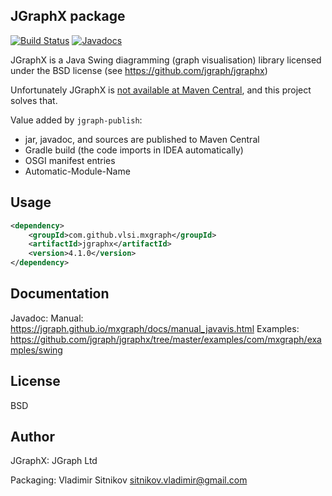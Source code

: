 JGraphX package
---------------
[![Build Status](https://travis-ci.org/vlsi/jgraphx-publish.svg?branch=master)](https://travis-ci.org/vlsi/jgraphx-publish)
[![Javadocs](http://javadoc.io/badge/com.github.vlsi.mxgraph/jgraphx.svg)](http://javadoc.io/doc/com.github.vlsi.mxgraph/jgraphx)

JGraphX is a Java Swing diagramming (graph visualisation) library licensed under the BSD license (see https://github.com/jgraph/jgraphx)

Unfortunately JGraphX is [not available at Maven Central](https://github.com/jgraph/jgraphx/issues/28),
and this project solves that.

Value added by `jgraph-publish`:
* jar, javadoc, and sources are published to Maven Central 
* Gradle build (the code imports in IDEA automatically)
* OSGI manifest entries
* Automatic-Module-Name

Usage
-----

```xml
<dependency>
    <groupId>com.github.vlsi.mxgraph</groupId>
    <artifactId>jgraphx</artifactId>
    <version>4.1.0</version>
</dependency>
```

Documentation
-------------

Javadoc: 
Manual: https://jgraph.github.io/mxgraph/docs/manual_javavis.html
Examples: https://github.com/jgraph/jgraphx/tree/master/examples/com/mxgraph/examples/swing

License
-------

BSD

Author
------

JGraphX: JGraph Ltd

Packaging: Vladimir Sitnikov <sitnikov.vladimir@gmail.com>
